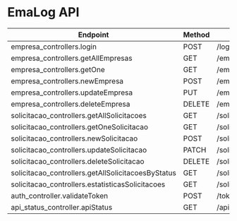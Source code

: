# EmaLog API

<table>
    <thead>
        <th> Endpoint </th>
        <th> Method </th>
        <th> Route </th>
    </thead>
    <tbody>
        <tr>
            <td> empresa_controllers.login </td>
            <td> POST </td>
            <td> /login </td>
        </tr>
         <tr>
            <td> empresa_controllers.getAllEmpresas </td>
            <td> GET </td>
            <td> /empresa </td>
        </tr>
         <tr>
            <td> empresa_controllers.getOne </td>
            <td> GET </td>
            <td> /empresa/:empresa_id </td>
        </tr>
       <tr>
            <td> empresa_controllers.newEmpresa </td>
            <td> POST </td>
            <td> /empresa </td>
        </tr>
       <tr>
            <td> empresa_controllers.updateEmpresa </td>
            <td> PUT </td>
            <td> /empresa/:empresa_id </td>
        </tr>
       <tr>
            <td> empresa_controllers.deleteEmpresa </td>
            <td> DELETE </td>
            <td> /empresa/:empresa_id </td>
        </tr>
         <tr>
            <td> solicitacao_controllers.getAllSolicitacoes </td>
            <td> GET </td>
            <td> /solicitacao </td>
        </tr>
         <tr>
            <td> solicitacao_controllers.getOneSolicitacao </td>
            <td> GET </td>
            <td> /solicitacao/:solicitacao_id </td>
        </tr>
       <tr>
            <td> solicitacao_controllers.newSolicitacao </td>
            <td> POST </td>
            <td> /solicitacao </td>
        </tr>
       <tr>
            <td> solicitacao_controllers.updateSolicitacao </td>
            <td> PATCH </td>
            <td> /solicitacao/:solicitacao_id </td>
        </tr>
       <tr>
            <td> solicitacao_controllers.deleteSolicitacao </td>
            <td> DELETE </td>
            <td> /solicitacao/:solicitacao_id </td>
        </tr>
        <tr>
            <td> solicitacao_controllers.getAllSolicitacoesByStatus </td>
            <td> GET </td>
            <td> /solicitacao/status/:status </td>
        </tr>
        <tr>
            <td> solicitacao_controllers.estatisticasSolicitacoes </td>
            <td> GET </td>
            <td> /solicitacao-estatisticas </td>
        </tr>
        <tr>
            <td> auth_controller.validateToken </td>
            <td> POST </td>
            <td> /token-validation </td>
        </tr>
        <tr>
            <td> api_status_controller.apiStatus </td>
            <td> GET </td>
            <td> /api-status </td>
        </tr>
    </tbody>
</table>
